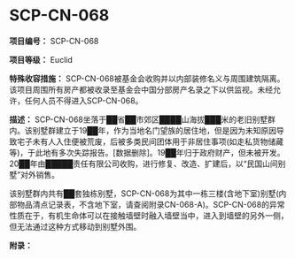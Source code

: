 # SCP-CN-068

**项目编号：** SCP-CN-068

**项目等级：** Euclid

**特殊收容措施：** SCP-CN-068被基金会收购并以内部装修名义与周围建筑隔离。该项目周围所有房产都被收录至基金会中国分部房产名录之下以供监视。未经允许，任何人员不得进入SCP-CN-068。

**描述：** SCP-CN-068坐落于██省██市郊区████山海拔███米的老旧别墅群内。该别墅群建立于19██年，作为当地名门望族的居住地，但是因为未知原因导致宅子未有人入住便被荒废，后被多类民间团体用于非居住事项(如走私货物储藏等)，于此地有多次失踪报告。[数据删除]。19██年归于政府财产，但未被开发。20██年由█████责任有限公司收购，进行修复、改造、扩建后，以“民国山间别墅”对外销售。

该别墅群内共有██套独栋别墅，SCP-CN-068为其中一栋三楼(含地下室)别墅(内部物品清点记录表，不含地下室，请查阅附录CN-068-A)。SCP-CN-068的异常性质在于，有机生命体可以在接触墙壁时融入墙壁当中，进入到墙壁的另外一侧，但无法通过这种方式移动到别墅外围。

**附录：** 





